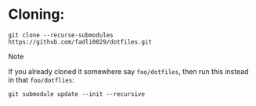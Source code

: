 # Cloning:

```shell
git clone --recurse-submodules https://github.com/fadli0029/dotfiles.git
```

> [!NOTE]
> If you already cloned it somewhere say `foo/dotfiles`, then run this instead in that `foo/dotflies`:
```shell
git submodule update --init --recursive
```



